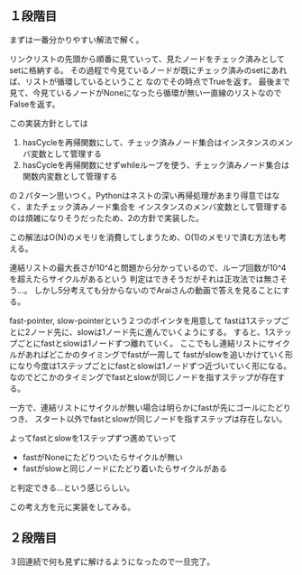 ## １段階目

まずは一番分かりやすい解法で解く。

リンクリストの先頭から順番に見ていって、見たノードをチェック済みとしてsetに格納する。
その過程で今見ているノードが既にチェック済みのsetにあれば、リストが循環しているということ
なのでその時点でTrueを返す。
最後まで見て、今見ているノードがNoneになったら循環が無い一直線のリストなのでFalseを返す。

この実装方針としては

1. hasCycleを再帰関数にして、チェック済みノード集合はインスタンスのメンバ変数として管理する
2. hasCycleを再帰関数にせずwhileループを使う、チェック済みノード集合は関数内変数として管理する

の２パターン思いつく。Pythonはネストの深い再帰処理があまり得意ではなく、またチェック済みノード集合を
インスタンスのメンバ変数として管理するのは煩雑になりそうだったため、2の方針で実装した。

この解法はO(N)のメモリを消費してしまうため、O(1)のメモリで済む方法も考える。

連結リストの最大長さが10^4と問題から分かっているので、ループ回数が10^4を超えたらサイクルがあるという
判定はできそうだがそれは正攻法では無さそう…。
しかし5分考えても分からないのでAraiさんの動画で答えを見ることにする。

fast-pointer, slow-pointerという２つのポインタを用意して
fastは1ステップごとに2ノード先に、slowは1ノード先に進んでいくようにする。
すると、1ステップごとにfastとslowは1ノードずつ離れていく。
ここでもし連結リストにサイクルがあればどこかのタイミングでfastが一周して
fastがslowを追いかけていく形になり今度は1ステップごとにfastとslowは1ノードずつ近づいていく形になる。
なのでどこかのタイミングでfastとslowが同じノードを指すステップが存在する。

一方で、連結リストにサイクルが無い場合は明らかにfastが先にゴールにたどりつき、
スタート以外でfastとslowが同じノードを指すステップは存在しない。

よってfastとslowを1ステップずつ進めていって

- fastがNoneにたどりついたらサイクルが無い
- fastがslowと同じノードにたどり着いたらサイクルがある

と判定できる…という感じらしい。

この考え方を元に実装をしてみる。

## ２段階目

３回連続で何も見ずに解けるようになったので一旦完了。
